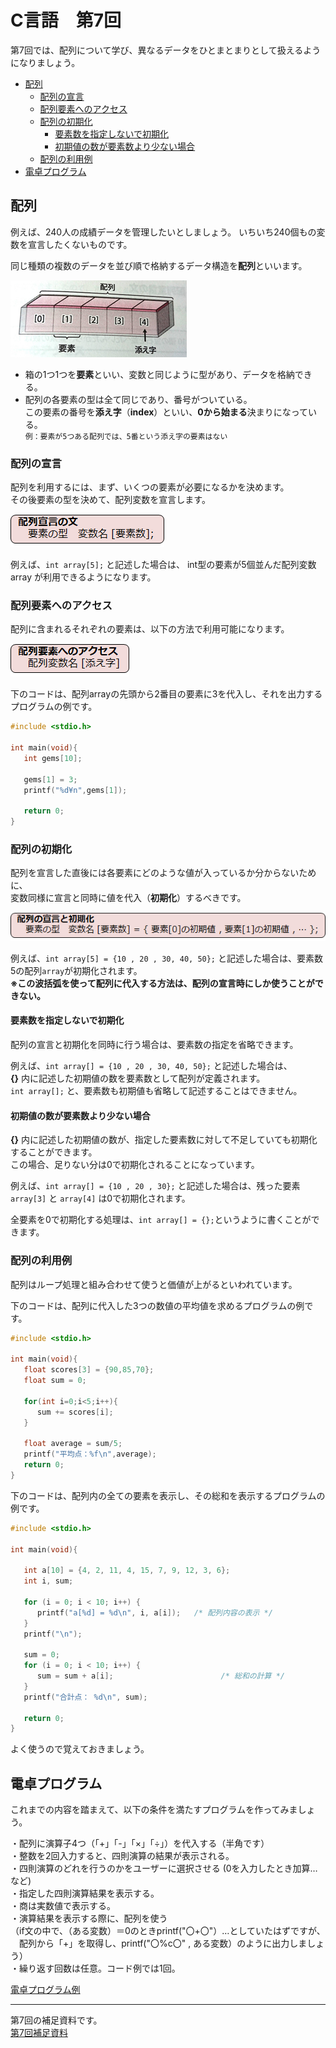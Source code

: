 # C言語　第7回　
第7回では、配列について学び、異なるデータをひとまとまりとして扱えるようになりましょう。  
     
  - [配列](#配列)  
    - [配列の宣言](#配列の宣言)
    - [配列要素へのアクセス](#配列要素へのアクセス)
    - [配列の初期化](#配列の初期化)
      - [要素数を指定しないで初期化](#要素数を指定しないで初期化)
      - [初期値の数が要素数より少ない場合](#初期値の数が要素数より少ない場合)
    - [配列の利用例](#配列の利用例)
  - [電卓プログラム](#電卓プログラム)
  
## 配列
例えば、240人の成績データを管理したいとしましょう。
いちいち240個もの変数を宣言したくないものです。

同じ種類の複数のデータを並び順で格納するデータ構造を**配列**といいます。  

![](./img/pc_07_1.png)

-  箱の1つ1つを**要素**といい、変数と同じように型があり、データを格納できる。  
-  配列の各要素の型は全て同じであり、番号がついている。  
この要素の番号を**添え字**（**index**）といい、**0から始まる**決まりになっている。  
`例：要素が5つある配列では、5番という添え字の要素はない`

### 配列の宣言
配列を利用するには、まず、いくつの要素が必要になるかを決めます。  
その後要素の型を決めて、配列変数を宣言します。

![](./img/pc_07_2.png)

例えば、`int array[5];` と記述した場合は、
int型の要素が5個並んだ配列変数 array が利用できるようになります。

### 配列要素へのアクセス
配列に含まれるそれぞれの要素は、以下の方法で利用可能になります。

![](./img/pc_07_3.png)

下のコードは、配列arrayの先頭から2番目の要素に3を代入し、それを出力するプログラムの例です。  
``` C
#include <stdio.h>

int main(void){
   int gems[10];

   gems[1] = 3;
   printf("%d¥n",gems[1]);

   return 0;
}
```

### 配列の初期化
配列を宣言した直後には各要素にどのような値が入っているか分からないために、  
変数同様に宣言と同時に値を代入（**初期化**）するべきです。

![](./img/pc_07_4.png)

例えば、`int array[5] = {10 , 20 , 30, 40, 50};` と記述した場合は、要素数5の配列`array`が初期化されます。  
**※この波括弧を使って配列に代入する方法は、配列の宣言時にしか使うことができない。**

#### 要素数を指定しないで初期化
配列の宣言と初期化を同時に行う場合は、要素数の指定を省略できます。

例えば、`int array[] = {10 , 20 , 30, 40, 50};` と記述した場合は、  
**{}** 内に記述した初期値の数を要素数として配列が定義されます。  
`int array[];` と、要素数も初期値も省略して記述することはできません。

#### 初期値の数が要素数より少ない場合
**{}** 内に記述した初期値の数が、指定した要素数に対して不足していても初期化することができます。  
この場合、足りない分は0で初期化されることになっています。

例えば、`int array[] = {10 , 20 , 30};` と記述した場合は、残った要素 `array[3]` と `array[4]` は0で初期化されます。

全要素を0で初期化する処理は、`int array[] = {};`というように書くことができます。

### 配列の利用例
配列はループ処理と組み合わせて使うと価値が上がるといわれています。

 下のコードは、配列に代入した3つの数値の平均値を求めるプログラムの例です。

``` C
#include <stdio.h>

int main(void){
   float scores[3] = {90,85,70};
   float sum = 0;

   for(int i=0;i<5;i++){
      sum += scores[i];
   }

   float average = sum/5;
   printf("平均点：%f\n",average);
   return 0;
}
```

下のコードは、配列内の全ての要素を表示し、その総和を表示するプログラムの例です。

``` C
#include <stdio.h>

int main(void){

   int a[10] = {4, 2, 11, 4, 15, 7, 9, 12, 3, 6};
   int i, sum;

   for (i = 0; i < 10; i++) {
      printf("a[%d] = %d\n", i, a[i]);   /* 配列内容の表示 */
   }
   printf("\n");
    
   sum = 0;
   for (i = 0; i < 10; i++) {
      sum = sum + a[i];                        /* 総和の計算 */
   }
   printf("合計点： %d\n", sum);

   return 0;
}
```

よく使うので覚えておきましょう。

## 電卓プログラム
これまでの内容を踏まえて、以下の条件を満たすプログラムを作ってみましょう。  

・配列に演算子4つ（「+」「-」「×」「÷」）を代入する（半角です）  
・整数を2回入力すると、四則演算の結果が表示される。   
・四則演算のどれを行うのかをユーザーに選択させる  (0を入力したとき加算… など)  
・指定した四則演算結果を表示する。   
・商は実数値で表示する。  
・演算結果を表示する際に、配列を使う  
（if文の中で、（ある変数）＝0のときprintf("〇+〇"）…としていたはずですが、  
　配列から「+」を取得し、printf("〇%c〇" , ある変数）のように出力しましょう）  
・繰り返す回数は任意。コード例では1回。  

[電卓プログラム例](pc_code_07_1.c)

---
  第7回の補足資料です。  
  [第7回補足資料](pc_07+.md) 
